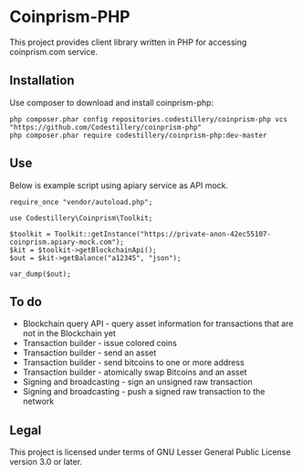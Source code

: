 # Coinprism-PHP

This project provides client library written in PHP for accessing coinprism.com service.

## Installation

Use composer to download and install coinprism-php:

```
php composer.phar config repositories.codestillery/coinprism-php vcs "https://github.com/Codestillery/coinprism-php"
php composer.phar require codestillery/coinprism-php:dev-master
```

## Use

Below is example script using apiary service as API mock.

```
require_once "vendor/autoload.php";

use Codestillery\Coinprism\Toolkit;

$toolkit = Toolkit::getInstance("https://private-anon-42ec55107-coinprism.apiary-mock.com");
$kit = $toolkit->getBlockchainApi();
$out = $kit->getBalance("a12345", "json");

var_dump($out);
```

## To do

* Blockchain query API - query asset information for transactions that are not in the Blockchain yet
* Transaction builder - issue colored coins
* Transaction builder - send an asset
* Transaction builder - send bitcoins to one or more address
* Transaction builder - atomically swap Bitcoins and an asset
* Signing and broadcasting - sign an unsigned raw transaction
* Signing and broadcasting - push a signed raw transaction to the network

## Legal

This project is licensed under terms of GNU Lesser General Public License version 3.0 or later.
